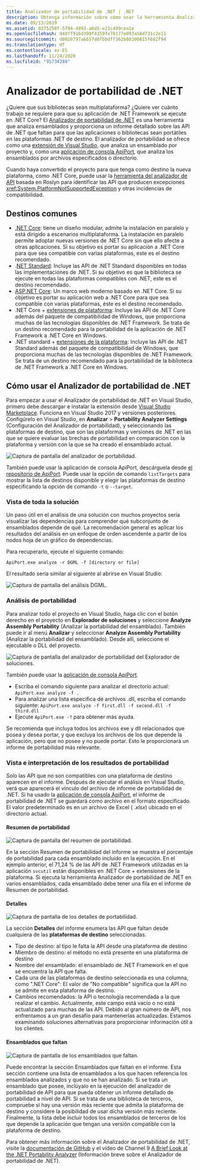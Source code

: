 ```yaml
---
title: Analizador de portabilidad de .NET | .NET
description: Obtenga información sobre cómo usar la herramienta Analizador de portabilidad de .NET para evaluar la portabilidad de su código entre las diferentes implementaciones de .NET, incluidos .NET Core, .NET Standard, UWP y Xamarin.
ms.date: 09/13/2019
ms.assetid: 0375250f-5704-4993-a6d5-e21c499cea1e
ms.openlocfilehash: 048ff916d309f4159fe78177e093a58d731c2e11
ms.sourcegitcommit: d8020797a6657d0fbbdff362b80300815f682f94
ms.translationtype: HT
ms.contentlocale: es-ES
ms.lasthandoff: 11/24/2020
ms.locfileid: "95734288"
---
```

# <a name="the-net-portability-analyzer"></a>Analizador de portabilidad de .NET

¿Quiere que sus bibliotecas sean multiplataforma? ¿Quiere ver cuánto trabajo se requiere para que su aplicación de .NET Framework se ejecute en .NET Core? El [Analizador de portabilidad de .NET](https://github.com/microsoft/dotnet-apiport) es una herramienta que analiza ensamblados y proporciona un informe detallado sobre las API de .NET que faltan para que las aplicaciones o bibliotecas sean portátiles en las plataformas .NET de destino. El analizador de portabilidad se ofrece como una [extensión de Visual Studio](https://marketplace.visualstudio.com/items?itemName=ConnieYau.NETPortabilityAnalyzer), que analiza un ensamblado por proyecto y, como una [aplicación de consola ApiPort](https://aka.ms/apiportdownload), que analiza los ensamblados por archivos especificados o directorio.

Cuando haya convertido el proyecto para que tenga como destino la nueva plataforma, como .NET Core, puede usar la [herramienta del analizador de API](api-analyzer.md) basada en Roslyn para identificar las API que producen excepciones <xref:System.PlatformNotSupportedException> y otras incidencias de compatibilidad.

## <a name="common-targets"></a>Destinos comunes

- [.NET Core](../../core/introduction.md): tiene un diseño modular, admite la instalación en paralelo y está dirigido a escenarios multiplataforma. La instalación en paralelo permite adoptar nuevas versiones de .NET Core sin que ello afecte a otras aplicaciones. Si su objetivo es portar su aplicación a .NET Core para que sea compatible con varias plataformas, este es el destino recomendado.
- .[NET Standard](../net-standard.md): Incluye las API de .NET Standard disponibles en todas las implementaciones de .NET. Si su objetivo es que la biblioteca se ejecute en todas las plataformas compatibles con .NET, este es el destino recomendado.
- [ASP.NET Core](/aspnet/core): Un marco web moderno basado en .NET Core. Si su objetivo es portar su aplicación web a .NET Core para que sea compatible con varias plataformas, éste es el destino recomendado.
- .NET Core + [extensiones de plataforma](../../core/porting/windows-compat-pack.md): Incluye las API de .NET Core además del paquete de compatibilidad de Windows, que proporciona muchas de las tecnologías disponibles de .NET Framework. Se trata de un destino recomendado para la portabilidad de la aplicación de .NET Framework a .NET Core en Windows.
- .NET standard + [extensiones de la plataforma](../../core/porting/windows-compat-pack.md): Incluye las API de .NET Standard además del paquete de compatibilidad de Windows, que proporciona muchas de las tecnologías disponibles de .NET Framework. Se trata de un destino recomendado para la portabilidad de la biblioteca de .NET Framework a .NET Core en Windows.

## <a name="how-to-use-the-net-portability-analyzer"></a>Cómo usar el Analizador de portabilidad de .NET

Para empezar a usar el Analizador de portabilidad de .NET en Visual Studio, primero debe descargar e instalar la extensión desde [Visual Studio Marketplace](https://marketplace.visualstudio.com/items?itemName=ConnieYau.NETPortabilityAnalyzer). Funciona en Visual Studio 2017 y versiones posteriores. Configúrelo en Visual Studio, en **Analizar** > **Portability Analyzer Settings** (Configuración del Analizador de portabilidad), y seleccionando las plataformas de destino, que son las plataformas y versiones de .NET en las que se quiere evaluar las brechas de portabilidad en comparación con la plataforma y versión con la que se ha creado el ensamblado actual.

![Captura de pantalla del analizador de portabilidad.](./media/portability-analyzer/portability-screenshot.png)

También puede usar la aplicación de consola ApiPort, descárguela desde [el repositorio de ApiPort](https://aka.ms/apiportdownload). Puede usar la opción de comando `listTargets` para mostrar la lista de destinos disponible y elegir las plataformas de destino especificando la opción de comando `-t` o `--target`.

### <a name="solution-wide-view"></a>Vista de toda la solución

Un paso útil en el análisis de una solución con muchos proyectos sería visualizar las dependencias para comprender qué subconjunto de ensamblados depende de qué. La recomendación general es aplicar los resultados del análisis en un enfoque de orden ascendente a partir de los nodos hoja de un gráfico de dependencias.

Para recuperarlo, ejecute el siguiente comando:

```console
ApiPort.exe analyze -r DGML -f [directory or file]
```

El resultado sería similar al siguiente al abrirse en Visual Studio:

![Captura de pantalla del análisis DGML.](./media/portability-analyzer/dgml-example.png)

### <a name="analyze-portability"></a>Análisis de portabilidad

Para analizar todo el proyecto en Visual Studio, haga clic con el botón derecho en el proyecto en **Explorador de soluciones** y seleccione **Analyze Assembly Portability** (Analizar la portabilidad del ensamblado). También puede ir al menú **Analizar** y seleccionar **Analyze Assembly Portability** (Analizar la portabilidad del ensamblado). Desde allí, seleccione el ejecutable o DLL del proyecto.

![Captura de pantalla del analizador de portabilidad del Explorador de soluciones.](./media/portability-analyzer/portability-solution-explorer.png)

También puede usar la [aplicación de consola ApiPort](https://aka.ms/apiportdownload).

- Escriba el comando siguiente para analizar el directorio actual: `ApiPort.exe analyze -f .`
- Para analizar una lista específica de archivos .dll, escriba el comando siguiente: `ApiPort.exe analyze -f first.dll -f second.dll -f third.dll`
- Ejecute `ApiPort.exe -?` para obtener más ayuda.

Se recomienda que incluya todos los archivos exe y dll relacionados que posea y desea portar, y que excluya los archivos de los que depende la aplicación, pero que no posee y no puede portar. Esto le proporcionará un informe de portabilidad más relevante.

### <a name="view-and-interpret-portability-result"></a>Vista e interpretación de los resultados de portabilidad

Solo las API que no son compatibles con una plataforma de destino aparecen en el informe.
Después de ejecutar el análisis en Visual Studio, verá que aparecerá el vínculo del archivo de informe de portabilidad de .NET. Si ha usado la [aplicación de consola ApiPort](https://aka.ms/apiportdownload), el informe de portabilidad de .NET se guardará como archivo en el formato especificado. El valor predeterminado es en un archivo de Excel ( *.xlsx*) ubicado en el directorio actual.

#### <a name="portability-summary"></a>Resumen de portabilidad

![Captura de pantalla del resumen de portabilidad.](./media/portability-analyzer/api-catalog-portablility-summary.png)

En la sección Resumen de portabilidad del informe se muestra el porcentaje de portabilidad para cada ensamblado incluido en la ejecución. En el ejemplo anterior, el 71,24 % de las API de .NET Framework utilizadas en la aplicación `svcutil` están disponibles en .NET Core + extensiones de la plataforma. Si ejecuta la herramienta Analizador de portabilidad de .NET en varios ensamblados, cada ensamblado debe tener una fila en el informe de Resumen de portabilidad.

#### <a name="details"></a>Detalles

![Captura de pantalla de los detalles de portabilidad.](./media/portability-analyzer/api-catalog-portablility-details.png)

La sección **Detalles** del informe enumera las API que faltan desde cualquiera de las **plataformas de destino** seleccionadas.

- Tipo de destino: al tipo le falta la API desde una plataforma de destino
- Miembro de destino: el método no está presente en una plataforma de destino
- Nombre del ensamblado: el ensamblado de .NET Framework en el que se encuentra la API que falta.
- Cada una de las plataformas de destino seleccionada es una columna, como ".NET Core": El valor de "No compatible" significa que la API no se admite en esta plataforma de destino.
- Cambios recomendados: la API o tecnología recomendada a la que realizar el cambio. Actualmente, este campo está vacío o no está actualizado para muchas de las API. Debido al gran número de API, nos enfrentamos a un gran desafío para mantenerlas actualizadas. Estamos examinando soluciones alternativas para proporcionar información útil a los clientes.

#### <a name="missing-assemblies"></a>Ensamblados que faltan

![Captura de pantalla de los ensamblados que faltan.](./media/portability-analyzer/api-catalog-missing-assemblies.png)

Puede encontrar la sección Ensamblados que faltan en el informe. Esta sección contiene una lista de ensamblados a los que hacen referencia los ensamblados analizados y que no se han analizado. Si se trata un ensamblado que posee, inclúyalo en la ejecución del analizador de portabilidad de API para que pueda obtener un informe detallado de portabilidad a nivel de API. Si se trata de una biblioteca de terceros, compruebe si hay una versión más reciente que admita la plataforma de destino y considere la posibilidad de usar dicha versión más reciente. Finalmente, la lista debe incluir todos los ensamblados de terceros de los que depende la aplicación que tengan una versión compatible con la plataforma de destino.

Para obtener más información sobre el Analizador de portabilidad de .NET, visite la [documentación de GitHub](https://github.com/Microsoft/dotnet-apiport#documentation) y el vídeo de Channel 9 [A Brief Look at the .NET Portability Analyzer](https://channel9.msdn.com/Blogs/Seth-Juarez/A-Brief-Look-at-the-NET-Portability-Analyzer) (Información breve sobre el Analizador de portabilidad de .NET).
